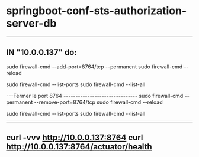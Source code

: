 # springboot-conf-sts-authorization-server-db
-----------------------------------------------------
IN "10.0.0.137" do:
-----------------------------------------------------
sudo firewall-cmd --add-port=8764/tcp --permanent
sudo firewall-cmd --reload

sudo firewall-cmd --list-ports
sudo firewall-cmd --list-all

---Fermer le port 8764 -------------------------------
sudo firewall-cmd --permanent --remove-port=8764/tcp
sudo firewall-cmd --reload

sudo firewall-cmd --list-ports
sudo firewall-cmd --list-all

-----------------------------------------------------

curl -vvv http://10.0.0.137:8764
curl http://10.0.0.137:8764/actuator/health
-----------------------------------------------------
